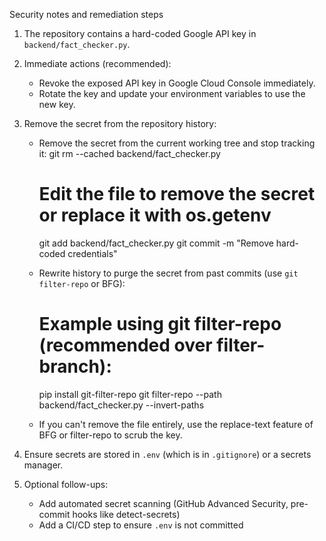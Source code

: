 Security notes and remediation steps

1) The repository contains a hard-coded Google API key in `backend/fact_checker.py`.

2) Immediate actions (recommended):
   - Revoke the exposed API key in Google Cloud Console immediately.
   - Rotate the key and update your environment variables to use the new key.

3) Remove the secret from the repository history:
   - Remove the secret from the current working tree and stop tracking it:
     git rm --cached backend/fact_checker.py
     # Edit the file to remove the secret or replace it with os.getenv
     git add backend/fact_checker.py
     git commit -m "Remove hard-coded credentials"

   - Rewrite history to purge the secret from past commits (use `git filter-repo` or BFG):
     # Example using git filter-repo (recommended over filter-branch):
     pip install git-filter-repo
     git filter-repo --path backend/fact_checker.py --invert-paths

   - If you can't remove the file entirely, use the replace-text feature of BFG or filter-repo to scrub the key.

4) Ensure secrets are stored in `.env` (which is in `.gitignore`) or a secrets manager.

5) Optional follow-ups:
   - Add automated secret scanning (GitHub Advanced Security, pre-commit hooks like detect-secrets)
   - Add a CI/CD step to ensure `.env` is not committed

